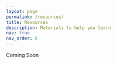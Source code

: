 ```yaml
---
layout: page
permalink: /resources/
title: Resources
description: Materials to help you learn
nav: true
nav_order: 6
---
```


Coming Soon
